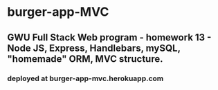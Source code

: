 # burger-app-MVC
## GWU Full Stack Web program - homework 13 - Node JS, Express, Handlebars,  mySQL, "homemade" ORM, MVC structure.

### deployed at burger-app-mvc.herokuapp.com


